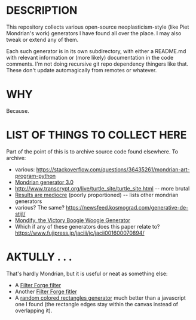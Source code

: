 # DESCRIPTION
This repository collects various open-source neoplasticism-style (like Piet Mondrian's work) generators I have found all over the place. I may also tweak or extend any of them.

Each such generator is in its own subdirectory, with either a README.md with relevant information or (more likely) documentation in the code comments. I'm not doing recursive git repo dependency thingers like that. These don't update automagically from remotes or whatever.

# WHY
Because.

# LIST OF THINGS TO COLLECT HERE
Part of the point of this is to archive source code found elsewhere. To archive:

- various: https://stackoverflow.com/questions/36435261/mondrian-art-program-python
- [Mondrian generator 3.0](https://github.com/AnoAn/Mondrian-generator)
- http://www.transcrypt.org/live/turtle_site/turtle_site.html -- more brutal
- [Results are mediocre](https://github.com/JEFworks/mondrian-generator) (poorly proportioned) -- lists other mondrian generators
- various? The same? https://newsfeed.kosmograd.com/generative-de-stijl/
- [Mondify, the Victory Boogie Woogie Generator](http://www.victory-boogie-woogie.appspot.com/)
- Which if any of these generators does this paper relate to? https://www.fujipress.jp/jaciii/jc/jacii001600070894/

# AKTULLY . . .
That's hardly Mondrian, but it is useful or neat as something else:

- A [Filter Forge filter](https://www.filterforge.com/filters/7705.html)
- Another [Filter Forge fitler](https://www.filterforge.com/filters/11627.html)
- A [random colored rectangles generator](https://github.com/MechCoder/mondrian-art) much better than a javascript one I found (the rectangle edges stay within the canvas instead of overlapping it).